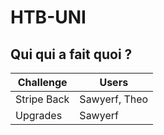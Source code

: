 # HTB-UNI

## Qui qui a fait quoi ?
| Challenge | Users |
|-----------|-------|
| Stripe Back| Sawyerf, Theo |
| Upgrades  | Sawyerf |
